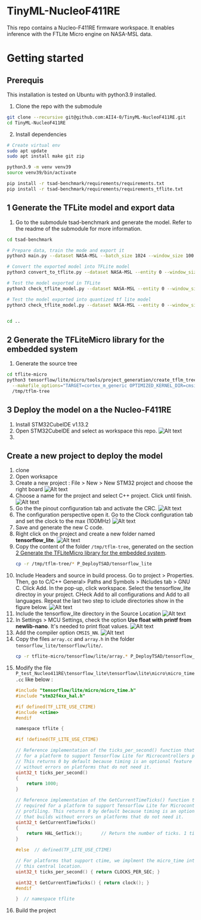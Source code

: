 # TinyML-NucleoF411RE
This repo contains a Nucleo-F411RE firmware workspace. It enables inference with the FTLite Micro engine on NASA-MSL data. 

# Getting started

## Prerequis

This installation is tested on Ubuntu with python3.9 installed.

1. Clone the repo with the submodule
```bash
git clone --recursive git@github.com:AII4-0/TinyML-NucleoF411RE.git
cd TinyML-NucleoF411RE
```

2. Install dependencies
```bash
# Create virtual env
sudo apt update
sudo apt install make git zip

python3.9 -m venv venv39
source venv39/bin/activate

pip install -r tsad-benchmark/requirements/requirements.txt
pip install -r tsad-benchmark/requirements/requirements_tflite.txt
```

## 1 Generate the TFLite model and export data

1. Go to the submodule tsad-benchmark and generate the model. Refer to the readme of the submodule for more information.
```bash
cd tsad-benchmark

# Prepare data, train the mode and export it
python3 main.py --dataset NASA-MSL --batch_size 1024 --window_size 100 --model LSTM --epochs 10 --hidden_size 128 --num_layers 2 --dropout 0 --prediction_length 1 --learning_rate 0.001 --export_folder ../output

# Convert the exported model into TFLite model
python3 convert_to_tflite.py --dataset NASA-MSL --entity 0 --window_size 100 --model ../output/lstm_0.pt

# Test the model exported in TFLite
python3 check_tflite_model.py --dataset NASA-MSL --entity 0 --window_size 100 --pytorch_model ../output/lstm_0.pt --tflite_model ../output/lstm_0.tflite --n_inputs_exported_in_c 500

# Test the model exported into quantized tf lite model
python3 check_tflite_model.py --dataset NASA-MSL --entity 0 --window_size 100 --pytorch_model ../output/lstm_0.pt --tflite_model ../output/lstm_0_quant.tflite --n_inputs_exported_in_c 500


cd ..
```

## 2 Generate the TFLiteMicro library for the embedded system

1. Generate the source tree
```bash
cd tflite-micro
python3 tensorflow/lite/micro/tools/project_generation/create_tflm_tree.py \
  --makefile_options="TARGET=cortex_m_generic OPTIMIZED_KERNEL_DIR=cmsis_nn TARGET_ARCH=project_generation" \
  /tmp/tflm-tree
```

## 3 Deploy the model on a the Nucleo-F411RE

1. Install STM32CubeIDE v1.13.2
2. Open STM32CubeIDE and select as workspace this repo.
    ![Alt text](docs/images/workspace.png)
3. 


## Create a new project to deploy the model

1. clone
2. Open worksapce
3. Create a new project : File > New > New STM32 project and choose the right board
    ![Alt text](docs/images/project.png)
4. Choose a name for the project and select C++ project. Click until finish.
    ![Alt text](docs/images/project2.png)
5. Go the the pinout configuration tab and activate the CRC.
    ![Alt text](docs/images/pinout.png)
6. The configuration perspective open it. Go to the Clock configuration tab and set the clock to the max (100MHz)
    ![Alt text](docs/images/clock.png)
7. Save and generate the new C code.
8. Right click on the project and create a new folder named **tensorflow_lite**.
    ![Alt text](docs/images/folder.png)
9. Copy the content of the folder `/tmp/tflm-tree`, generated on the section [2 Generate the TFLiteMicro library for the embedded system](##-2-Generate-the-TFLiteMicro-library-for-the-embedded-system).
    ```bash
    cp -r /tmp/tflm-tree/* P_DeployTSAD/tensorflow_lite
    ```
10. Include Headers and source in build process. Go to project > Properties. Then, go to C/C++ General> Paths and Symbols > INcludes tab > GNU C. Click Add. In the pop-up, click workspace. Select the tensorflow_lite directoy in your project. CHeck Add to all configurations and Add to all languages. Repeat the last two step to iclude directories show in the figure below.
    ![Alt text](docs/images/include.png)
11. Include the tensorflow_lite directory in the Source Location
    ![Alt text](docs/images/source.png)
12. In Settings > MCU Settings, check the option **Use float with printf from newlib-nano**. It's needed to print float values.
    ![Alt text](<docs/images/MCU settings.png>)
13. Add the compiler option `CMSIS_NN`.
    ![Alt text](docs/images/CMSIS.png)
14. Copy the files `array.cc` and `array.h` in the folder `tensorflow_lite/tensorflow/lite/`.
    ```bash
    cp -r tflite-micro/tensorflow/lite/array.* P_DeployTSAD/tensorflow_lite/tensorflow/lite
    ```
15. Modify the file `P_test_Nucleo411RE\tensorflow_lite\tensorflow\lite\micro\micro_time.cc` like below :
    ```c
    #include "tensorflow/lite/micro/micro_time.h"
    #include "stm32f4xx_hal.h"

    #if defined(TF_LITE_USE_CTIME)
    #include <ctime>
    #endif

    namespace tflite {

    #if !defined(TF_LITE_USE_CTIME)

    // Reference implementation of the ticks_per_second() function that's required
    // for a platform to support Tensorflow Lite for Microcontrollers profiling.
    // This returns 0 by default because timing is an optional feature that builds
    // without errors on platforms that do not need it.
    uint32_t ticks_per_second()
    {
        return 1000;
    }

    // Reference implementation of the GetCurrentTimeTicks() function that's
    // required for a platform to support Tensorflow Lite for Microcontrollers
    // profiling. This returns 0 by default because timing is an optional feature
    // that builds without errors on platforms that do not need it.
    uint32_t GetCurrentTimeTicks()
    {
        return HAL_GetTick();		// Return the number of ticks. 1 tick == 1ms
    }

    #else  // defined(TF_LITE_USE_CTIME)

    // For platforms that support ctime, we implment the micro_time interface in
    // this central location.
    uint32_t ticks_per_second() { return CLOCKS_PER_SEC; }

    uint32_t GetCurrentTimeTicks() { return clock(); }
    #endif

    }  // namespace tflite
    ```
16. Build the project